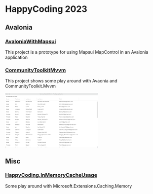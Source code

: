 # HappyCoding 2023
## Avalonia
### [AvaloniaWithMapsui](HappyCoding.AvaloniaWithMapsui)
This project is a prototype for using Mapsui MapControl in an Avalonia application

### [CommunityToolkitMvvm](HappyCoding.CommunityToolkitMvvm)
This project shows some play around with Avaonia and CommunityToolkit.Mvvm

![ResourceImage](HappyCoding.CommunityToolkitMvvm/screenshot.png)

## Misc
### [HappyCoding.InMemoryCacheUsage](HappyCoding.InMemoryCacheUsage)
Some play around with Microsoft.Extensions.Caching.Memory
